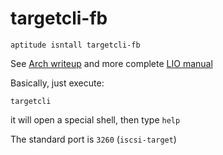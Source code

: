 targetcli-fb
============

    aptitude isntall targetcli-fb

See [Arch writeup](https://wiki.archlinux.org/index.php/ISCSI_Target) and more complete [LIO manual](http://www.linux-iscsi.org/wiki/Targetcli)

Basically, just execute: 

    targetcli

it will open a special shell, then type `help`

The standard port is `3260`  (`iscsi-target`)



